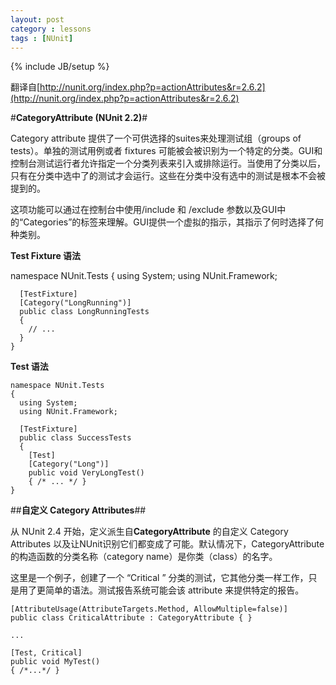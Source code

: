 ```yaml
---
layout: post
category : lessons
tags : [NUnit]
---
```

{% include JB/setup %}

翻译自[http://nunit.org/index.php?p=actionAttributes&r=2.6.2](http://nunit.org/index.php?p=actionAttributes&r=2.6.2)

#**CategoryAttribute (NUnit 2.2)**#

Category attribute 提供了一个可供选择的suites来处理测试组（groups of tests）。单独的测试用例或者 fixtures 可能被会被识别为一个特定的分类。GUI和控制台测试运行者允许指定一个分类列表来引入或排除运行。当使用了分类以后，只有在分类中选中了的测试才会运行。这些在分类中没有选中的测试是根本不会被提到的。

这项功能可以通过在控制台中使用/include 和 /exclude 参数以及GUI中的“Categories”的标签来理解。GUI提供一个虚拟的指示，其指示了何时选择了何种类别。

**Test Fixture 语法**

  namespace NUnit.Tests
	{
	  using System;
	  using NUnit.Framework;
	
	  [TestFixture]
	  [Category("LongRunning")]
	  public class LongRunningTests
	  {
	    // ...
	  }
	}

**Test 语法**

	namespace NUnit.Tests
	{
	  using System;
	  using NUnit.Framework;
	
	  [TestFixture]
	  public class SuccessTests
	  {
	    [Test]
	    [Category("Long")]
	    public void VeryLongTest()
	    { /* ... */ }
	}

##**自定义 Category Attributes**##

从 NUnit 2.4 开始，定义派生自**CategoryAttribute** 的自定义 Category Attributes 以及让NUnit识别它们都变成了可能。默认情况下，CategoryAttribute 的构造函数的分类名称（category name）是你类（class）的名字。

这里是一个例子，创建了一个 “Critical ” 分类的测试，它其他分类一样工作，只是用了更简单的语法。测试报告系统可能会该 attribute 来提供特定的报告。

	[AttributeUsage(AttributeTargets.Method, AllowMultiple=false)]
	public class CriticalAttribute : CategoryAttribute { }
	
	...
	
	[Test, Critical]
	public void MyTest()
	{ /*...*/ }
